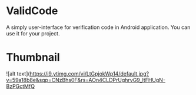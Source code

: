 # ValidCode
A simply user-interface for verification code in Android application. You can use it for your project.

# Thumbnail
![alt text](https://i9.ytimg.com/vi/LtGpjokWp14/default.jpg?v=59a18b8e&sqp=CNzBhs0F&rs=AOn4CLDPrUghrvG9_ltFHUgN-BzPGctMfQ
